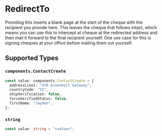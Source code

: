 # RedirectTo

Providing this inserts a blank page at the start of the cheque with the recipient you provide here. This leaves the cheque that follows intact, which means you can use this to intercept at cheque at the redirected address and then mail it forward to the final recipient yourself. One use case for this is signing cheques at your office before mailing them out yourself.


## Supported Types

### `components.ContactCreate`

```typescript
const value: components.ContactCreate = {
  addressLine1: "476 Greenholt Gateway",
  countryCode: "VI",
  skipVerification: false,
  forceVerifiedStatus: false,
  firstName: "Jayden",
};
```

### `string`

```typescript
const value: string = "<value>";
```


